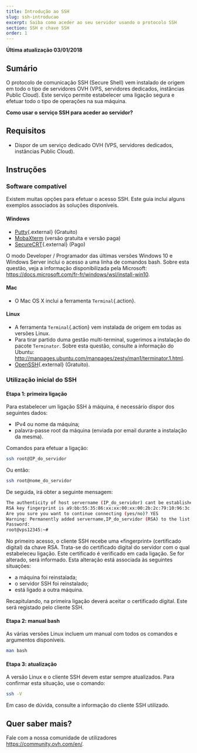 ```yaml
---
title: Introdução ao SSH
slug: ssh-introducao
excerpt: Saiba como aceder ao seu servidor usando o protocolo SSH
section: SSH e chave SSH
order: 1
---
```


**Última atualização 03/01/2018**

## Sumário

O protocolo de comunicação SSH (Secure Shell) vem instalado de origem em todo o tipo de servidores OVH (VPS, servidores dedicados, instâncias Public Cloud). Este serviço permite estabelecer uma ligação segura e efetuar todo o tipo de operações na sua máquina.

**Como usar o serviço SSH para aceder ao servidor?**

## Requisitos

- Dispor de um serviço dedicado OVH  (VPS, servidores dedicados, instâncias Public Cloud).


## Instruções

### Software compatível

Existem muitas opções para efetuar o acesso SSH. Este guia inclui alguns exemplos associados às soluções disponíveis.

#### Windows

- [Putty](http://www.putty.org/){.external} (Gratuito)
- [MobaXterm](https://mobaxterm.mobatek.net/) (versão gratuita e versão paga)
- [SecureCRT](http://www.vandyke.com/products/securecrt/){.external} (Pago)

O modo Developer / Programador das últimas versões Windows 10 e Windows Server inclui o acesso a uma linha de comandos bash. Sobre esta questão, veja a informação disponibilizada pela Microsoft: <https://docs.microsoft.com/fr-fr/windows/wsl/install-win10>.

#### Mac

- O Mac OS X inclui a ferramenta `Terminal`{.action}.


#### Linux

- A ferramenta `Terminal`{.action} vem instalada de origem em todas as versões Linux.
- Para tirar partido duma gestão multi-terminal, sugerimos a instalação do pacote `Terminator`. Sobre esta questão, consulte a informação do Ubuntu: <http://manpages.ubuntu.com/manpages/zesty/man1/terminator.1.html>.
- [OpenSSH](http://www.openssh.com){.external} (Gratuito).


### Utilização inicial do SSH

#### Etapa 1: primeira ligação

Para estabelecer um ligação SSH à máquina, é necessário dispor dos seguintes dados:

- IPv4 ou nome da máquina;
- palavra-passe root da máquina (enviada por email durante a instalação da mesma).


Comandos para efetuar a ligação:

```sh
ssh root@IP_do_servidor
```

Ou então:

```sh
ssh root@nome_do_servidor
```

De seguida, irá obter a seguinte mensagem:

```sh
The authenticity of host servername (IP_do_servidor) cant be established.
RSA key fingerprint is a9:bb:55:35:86:xx:xx:00:xx:00:2b:2c:79:10:96:3c.
Are you sure you want to continue connecting (yes/no)? YES
Warning: Permanently added servername,IP_do_servidor (RSA) to the list of known hosts.
Password:
root@vps12345:~#
```

No primeiro acesso, o cliente SSH recebe uma «fingerprint» (certificado digital) da chave RSA. Trata-se do certificado digital do servidor com o qual estabeleceu ligação. Este certificado é verificado em cada ligação. Se for alterado, será informado. Esta alteração está associada às seguintes situações:

- a máquina foi reinstalada;
- o servidor SSH foi reinstalado;
- está ligado a outra máquina.

Recapitulando, na primeira ligação deverá aceitar o certificado digital. Este será registado pelo cliente SSH.


#### Etapa 2: manual bash

As várias versões Linux incluem um manual com todos os comandos e argumentos disponíveis.

```sh
man bash
```

#### Etapa 3: atualização

A versão Linux e o cliente SSH devem estar sempre atualizados. Para confirmar esta situação, use o comando:

```sh
ssh -V
```

Em caso de dúvida, consulte a informação do cliente SSH utilizado.


## Quer saber mais?

Fale com a nossa comunidade de utilizadores <https://community.ovh.com/en/>.